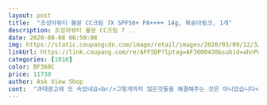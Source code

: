 ```yaml
---
layout: post 
title:  "조성아뷰티 물분 CC크림 7X SPF50+ PA++++ 14g, 복숭아핑크, 1개" 
description: 조성아뷰티 물분 CC크림 7 ..
date: 2020-08-08 06:59:08 
img: https://static.coupangcdn.com/image/retail/images/2020/03/09/12/3/b965ba24-8849-4b73-ae49-bb19f899ea63.jpg 
linkUrl: https://link.coupang.com/re/AFFSDP?lptag=AF3600438&subid=ahnPublicAsk&pageKey=1332866931&itemId=2357686807&vendorItemId=70354121604&traceid=V0-113-18158acb4a8bb1e9 
categories: [1010] 
color: BF360C 
price: 11730 
author: Ask View Shop 
cont:  "과대광고에 또 속았네요<br/>그렇게까지 많은것들을 해결해주는 것은 아니었습니다<br/>언니가 리필 줘서 써 보니 좋아서 케이스 있는 거 샀어요 원래 화장을 진하게 하지 않고 자연스럽게 하는 편이긴 한데 물분크림은 바르면 화사하고 피부 자제가 건강해 보이네요.<br/> 톤업 잘 되고 피부도 편해요.<br/> 윤광도 살짝 돌면서.<br/> 매일 마스크 쓰니까 묻어나는것도 신경 쓰이는데 가만히 쓰고 있으면 다른 쿠션 바를 때랑 비교하면 거의 안 묻어나요.<br/> 첨에 신기했어요.<br/> 다른 쿠션이나 팩트도 있는데 요즘에 거의 매일 물분만 쓰고 있어요.<br/><br/>여름에 더운데 파데 바르긴 싫고 맨얼굴은 내가 못보겠고 해서 물분크림 방송에서 보고 피부에 맞는지도 모른데 다사긴 좀 그래서 쿠팡에서 1개사봄  피부톤 정리로 생각하면되고 끈적이지않은 약간의 촉촉함? 머리카락 달라붙진  않네요<br/>홈쇼핑에서 보고 우선 한개만 주문해봤는데요<br/>" 
---
```

